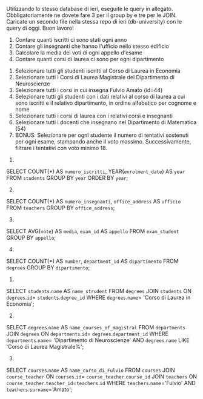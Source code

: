 Utilizzando lo stesso database di ieri, eseguite le query in allegato. Obbligatoriamente ne dovete fare 3 per il group by e tre per le JOIN.
Caricate un secondo file nella stessa repo di ieri (db-university) con le query di oggi.
Buon lavoro!

<!-- group by -->
1. Contare quanti iscritti ci sono stati ogni anno
2. Contare gli insegnanti che hanno l'ufficio nello stesso edificio
3. Calcolare la media dei voti di ogni appello d'esame
4. Contare quanti corsi di laurea ci sono per ogni dipartimento

<!-- join -->
1. Selezionare tutti gli studenti iscritti al Corso di Laurea in Economia
2. Selezionare tutti i Corsi di Laurea Magistrale del Dipartimento di
Neuroscienze
3. Selezionare tutti i corsi in cui insegna Fulvio Amato (id=44)
4. Selezionare tutti gli studenti con i dati relativi al corso di laurea a cui
sono iscritti e il relativo dipartimento, in ordine alfabetico per cognome e
nome
5. Selezionare tutti i corsi di laurea con i relativi corsi e insegnanti
6. Selezionare tutti i docenti che insegnano nel Dipartimento di
Matematica (54)
7. BONUS: Selezionare per ogni studente il numero di tentativi sostenuti
per ogni esame, stampando anche il voto massimo. Successivamente,
filtrare i tentativi con voto minimo 18.

<!-- group by -->
1.
SELECT COUNT(*) AS `numero_iscritti`, YEAR(`enrolment_date`) AS `year`
FROM `students`
GROUP BY `year`
ORDER BY `year`;

2.
SELECT COUNT(*) AS `numero_insegnanti`, `office_address` AS `ufficio`
FROM `teachers`
GROUP BY `office_address`;

3.
SELECT AVG(`vote`) AS `media`, `exam_id` AS `appello`
FROM `exam_student`
GROUP BY `appello`;

4.
SELECT COUNT(*) AS `number`, `department_id` AS `dipartimento`
FROM `degrees`
GROUP BY `dipartimento`;

<!-- join -->

1.
SELECT `students`.`name` AS `name_strudent`
FROM `degrees`
JOIN `students`
ON `degrees`.`id`= `students`.`degree_id`
WHERE `degrees`.`name`= 'Corso di Laurea in Economia';

2.
SELECT `degrees`.`name` AS `name_courses_of_magistral`
FROM `departments`
JOIN `degrees`
ON `departments`.`id`= `degrees`.`department_id`
WHERE `departments`.`name`= 'Dipartimento di Neuroscienze'
AND `degrees`.`name` LIKE 'Corso di Laurea Magistrale%';

3.
SELECT `courses`.`name` AS `name_corso_di_Fulvio`
FROM `courses`
JOIN `course_teacher`
ON `courses`.`id`= `course_teacher`.`course_id`
JOIN `teachers`
ON `course_teacher`.`teacher_id`=`teachers`.`id`
WHERE `teachers`.`name`='Fulvio'
AND `teachers`.`surname`='Amato';

